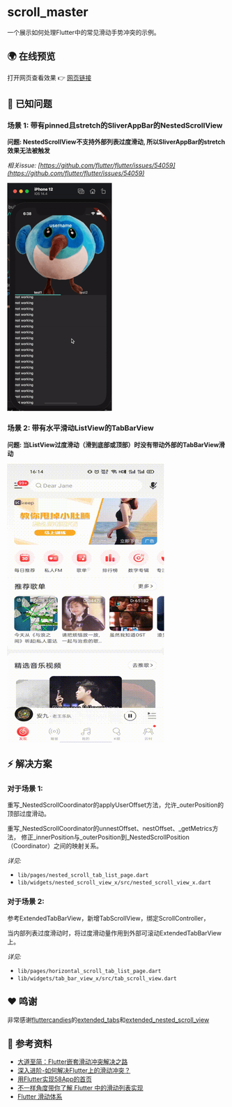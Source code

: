 # scroll_master

一个展示如何处理Flutter中的常见滑动手势冲突的示例。

## 🌍 在线预览

打开网页查看效果 👉  [网页链接](https://killer-1255480117.cos.ap-chongqing.myqcloud.com/web/scrollMaster/index.html)

## 🐛 已知问题

### 场景 1: 带有pinned且stretch的SliverAppBar的NestedScrollView

**问题: NestedScrollView不支持外部列表过度滑动, 所以SliverAppBar的stretch效果无法被触发**

*相关issue: [https://github.com/flutter/flutter/issues/54059](https://github.com/flutter/flutter/issues/54059)*

![](screenshots/case1.gif)

### 场景 2: 带有水平滑动ListView的TabBarView

**问题: 当ListView过度滑动（滑到底部或顶部）时没有带动外部的TabBarView滑动**

![](screenshots/case2.gif)

## ⚡️ 解决方案

### 对于场景 1: 

重写_NestedScrollCoordinator的applyUserOffset方法，允许_outerPosition的顶部过度滑动。

重写_NestedScrollCoordinator的unnestOffset、nestOffset、_getMetrics方法，
修正_innerPosition与_outerPosition到_NestedScrollPosition（Coordinator）之间的映射关系。

*详见:*

* `lib/pages/nested_scroll_tab_list_page.dart`
* `lib/widgets/nested_scroll_view_x/src/nested_scroll_view_x.dart`

### 对于场景 2: 

参考ExtendedTabBarView，新增TabScrollView，绑定ScrollController，

当内部列表过度滑动时，将过度滑动量作用到外部可滚动ExtendedTabBarView上。

*详见:*

* `lib/pages/horizontal_scroll_tab_list_page.dart`
* `lib/widgets/tab_bar_view_x/src/tab_scroll_view.dart`

## ❤️ 鸣谢

非常感谢[fluttercandies](https://github.com/fluttercandies)的[extended_tabs](https://github.com/fluttercandies/extended_tabs)和[extended_nested_scroll_view](https://github.com/fluttercandies/extended_nested_scroll_view)

## 📖 参考资料

* [大道至简：Flutter嵌套滑动冲突解决之路](http://vimerzhao.top/posts/flutter-nested-scroll-conflict/)
* [深入进阶-如何解决Flutter上的滑动冲突？ ](https://juejin.cn/post/6900751363173515278)
* [用Flutter实现58App的首页](https://blog.csdn.net/weixin_39891694/article/details/111217123)
* [不一样角度带你了解 Flutter 中的滑动列表实现](https://blog.csdn.net/ZuoYueLiang/article/details/116245138)
* [Flutter 滑动体系 ](https://juejin.cn/post/6983338779415150628)